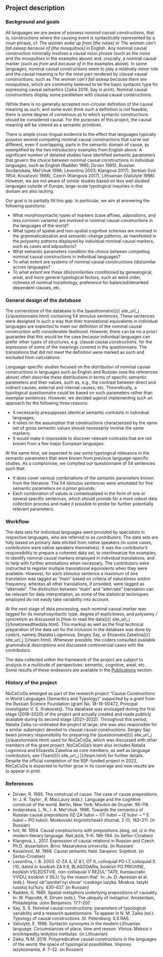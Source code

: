 ## Project description

### Background and goals

All languages we are aware of possess *nominal causal constructions*, that is, constructions where the causing event is syntactically represented by a noun phrase, cf. *The woman woke up from \[the noise\]* or *The woman can’t fall asleep because of \[the mosquitoes\]* in English. Any nominal causal construction minimally involves a causal noun phrase (such as *the noise* and *the mosquitoes* in the examples above) and, crucially, a nominal causal marker (such as *from* and *because of* in the examples above). In some languages, nominal causal constructions seem to play a relatively minor role and the causal meaning is for the most part rendered by clausal causal constructions, such as *The woman can’t fall asleep because there are mosquitoes*, which are commonly believed to be the basic syntactic type for expressing causal semantics (Zaika 2019; Say in print). Nominal causal constructions display some parallelism with clausal causal constructions.

(While there is no generally accepted non-circular definition of the causal meaning as such, and some even think such a definition is not feasible, there is some degree of consensus as to which syntactic constructions should be considered causal. For the purposes of this project, the causal meaning will be viewed as a semantic primitive).

There is ample cross-lingual evidence to the effect that languages typically possess several competing nominal causal constructions that carve out different, even if overlapping, parts in the semantic domain of cause, as exemplified by the two introductory examples from English above. A significant number of detailed studies have identified semantic parameters that govern the choice between nominal causal constructions in individual languages, such as English (Radden 1985; Dirven 1995), Russian (Iordanskaia, Mel'chuk 1996; Levontina 2003; Klangová 2017), Serbian (Ivić 1954; Kovačević 1988), Czech (Klangová 2017), Lithuanian (Valiulytė 1998). However, we are not aware of similar studies based on less well studied languages outside of Europe; large-scale typological inquiries in this domain are also lacking. 

Our goal is to partially fill this gap. In particular, we aim at answering the following questions:
* What morphosyntactic types of markers (case affixes, adpositions, and less common variants) are involved in nominal causal constructions in the languages of the world?
* What types of spatial and non-spatial cognitive schemas are involved in the grammaticalization and semantic-change patterns, as manifested in the polysemy patterns displayed by individual nominal causal markers, such as cases and adpositions?
* What semantic parameters condition the choice between competing nominal causal constructions in individual languages?
* To what extent are systems of nominal causal constructions (dis)similar across languages?
* To what extent are these (dis)similarities conditioned by genealogical, areal, and more general typological factors, such as word order, richness of nominal morphology, preference for balanced/deranked dependent clauses, etc.

### General design of the database

The cornerstone of the database is the [questionnaire]({{ site_url_j }}/questionnaire.html) containing 54 stimulus sentences. These sentences were designed in such a way that their translational equivalents in individual languages are expected to meet our definition of the nominal causal construction with considerable likelihood. However, there can be no *a priori* guarantee that this would be the case because individual languages can prefer other types of structures, e.g. clausal causal constructions, for the expression of some of the meanings covered in the questionnaire. The translations that did not meet the definition were marked as such and excluded from calculations.

Language-specific studies focused on the distribution of nominal causal constructions in languages such as English and Russian (see the references above) often describe these distributions in terms of specific semantic parameters and their values, such as, e.g., the contrast between direct and indirect causes, external and internal causes, etc. Theoretically, a typological questionnaire could be based on such parameters rather than exemplar sentences. However, we decided against implementing such an approach for the following three reasons:

- It necessarily presupposes identical semantic contrasts in individual languages;
- It relies on the assumption that constructions characterized by the same set of gross semantic values should necessarily involve the same markers;
- It would make it impossible to discover relevant contrasts that are not known from a few major European languages.

At the same time, we expected to see some typological relevance in the semantic parameters that were known from previous language-specific studies. As a compromise, we compiled our questionnaire of 54 sentences such that:

- It does cover various combinations of the semantic parameters known from the literature. The 54 stimulus sentences were annotated for five semantic parameters on *a priori* grounds.
- Each combination of values is contextualized in the form of one or several specific sentences, which should provide for a more robust data collection process and make it possible to probe for further potentially relevant parameters.

### Workflow

The data sets for individual languages were provided by specialists in respective languages, who are referred to as *contributors*. The data sets are fully based on primary data elicited from native speakers (in some cases, contributors were native speakers themselves). It was the contributor’s responsibility to prepare a coherent data set, to interlinearize the examples, to identify nominal causal markers employed in individual translations, and to help with further annotations when necessary. The contributors were instructed to register multiple translational equivalents when they were available. However, for each stimulus sentence a maximum of one translation was tagged as “main” based on criteria of naturalness and/or frequency, whereas all other translations, if provided, were tagged as “alternate”. The distinction between “main” and “alternate” translation can be relevant for data interpretation, as some of the statistical techniques employed do not easily take variability into account.

At the next stage of data processing, each nominal causal marker was tagged for its morphosyntactic type, degree of explicitness, and polysemy / syncretism as discussed in [How to read the data]({{ site_url_j }}/howtoreadthedata.html). This markup as well as the final technical preparation of the data set for the inclusion in the database was done by *coders*, namely [Natalia Logvinova, Sergey Say, or Elizaveta Zabelina]({{ site_url_j }}/team.html). Whenever possible, the coders consulted available grammatical descriptions and discussed controversial cases with the contributors.

The data collected within the framework of the project are subject to analysis in a multitude of perspectives: semantic, cognitive, areal, etc. Some results of these endeavors are available in the [Publications](https://nocacoda.info/publications.html) section.

### History of the project

NoCaCoDa emerged as part of the research project “Causal Constructions in World Languages (Semantics and Typology)” supported by a grant from the Russian Science Foundation (grant No. 18-18-00472, Principal Investigator V. S. Xrakovskij). This database was envisaged during the first stage (2018–2020) of the project and actually created and made publicly available during its second stage (2021–2022). Throughout this period, Natalia Zaika co-ordinated the project at large; she was also responsible for a similar subproject devoted to clausal causal constructions. Sergey Say bears primary responsibility for preparing the [questionnaire]({{ site_url_j }}/questionnaire.html) used for NoCaCoDa, which was discussed with other members of the grant project. NoCaCoDa’s team also includes Natalia Logvinova and Elizaveta Zabelina as core members, as well as language contributors, see [Team]({{ site_url_j }}/team.html) for further details. Despite the official completion of the RSF-funded project in 2022, NoCaCoDa is expected to further grow in its coverage and new results are to appear in print.

### References

* Dirven, R. 1995. The construal of cause: The case of cause prepositions. In: J. R. Taylor , R. MacLaury (eds.). Language and the cognitive construal of the world. Berlin, New York: Mouton de Gruyter. 95–118.
* Iordanskaia, L. N., I. A. Mel'chuk. 1996. Towards the semantics of Russian causal prepositions (IZ-ZA liubvi ~ OT liubvi ~ IZ liubvi ~ * S liubvi ~ PO liubvi). Moskovskii lingvisticheskii zhurnal, 2 (1), 162–211. (in Russian)
* Ivić, M. 1954. Causal constructions with prepositions zbog, od, iz in the modern literary language. Naš jezik, 5–6: 186–194. (in Serbo-Croatian)
* Klangová, L. 2017. Expression of causal relations in Russian and Czech. Ph.D. dissertation. Brno: Masarykova univerzita. (in Russian)
* Kovačević, M. 1988. Causal semantic field. Sarajevo: Svjetlost. (in Serbo-Croatian)
* Levontina, I. B. 2003. IZ-ZA 4, IZ 8.1, OT 6, colloquial PO I.7, colloquial S I.10, dated or bookish ZA II.8, BLAGODARIa, bookish PO PRIChINE, bookish VSLEDSTVIE, non-colloquial V REZUL''TATE, bureaucratic VVIDU, bookish V SILU ‘by the reason that’. In: Ju. D. Apresian et al. (eds.). Novyi ob"iasnitel'nyi slovar' russkogo iazyka. Moskva: Iazyki russkoj kul’tury. 430–437. (in Russian)
* Radden, G. 1985. Spatial metaphors underlying prepositions of causality. In: W. Paprotté, R. Dirven (eds.). The ubiquity of metaphor. Amsterdam, Philadelphia: John Benjamins. 177–207.
* Say, S. S. Nominal causal constructions: parameters of typological variability and a research questionnaire. To appear in N. M. Zaika (ed.). Typology of causal constructions. St. Petersburg: ILS RAS.
* Valiulytė, E. 1998. Syntactic synonyms in the modern Lithuanian language. Circumstances of place, time and reason. Vilnius: Mokslo ir enciklopedijų leidybos institutas. (in Lithuanian)
* Zaika, N.M. 2019. Polypredicative causal constructions in the languages of the world: the space of typological possibilities. Voprosy iazykoznaniia, 4: 7–32. (in Russian)
